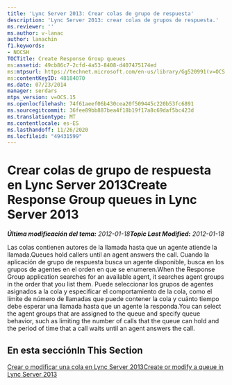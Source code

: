 ```yaml
---
title: 'Lync Server 2013: Crear colas de grupo de respuesta'
description: 'Lync Server 2013: crear colas de grupos de respuesta.'
ms.reviewer: ''
ms.author: v-lanac
author: lanachin
f1.keywords:
- NOCSH
TOCTitle: Create Response Group queues
ms:assetid: 49cb86c7-2cfd-4a53-8408-d407475174ed
ms:mtpsurl: https://technet.microsoft.com/en-us/library/Gg520991(v=OCS.15)
ms:contentKeyID: 48184070
ms.date: 07/23/2014
manager: serdars
mtps_version: v=OCS.15
ms.openlocfilehash: 74f61aeef06b430cea20f509445c220b53fc6891
ms.sourcegitcommit: 36fee89bb887bea4f18b19f17a8c69daf5bc423d
ms.translationtype: MT
ms.contentlocale: es-ES
ms.lasthandoff: 11/26/2020
ms.locfileid: "49431599"
---
```

# <a name="create-response-group-queues-in-lync-server-2013"></a><span data-ttu-id="3feeb-103">Crear colas de grupo de respuesta en Lync Server 2013</span><span class="sxs-lookup"><span data-stu-id="3feeb-103">Create Response Group queues in Lync Server 2013</span></span>

<div data-xmlns="http://www.w3.org/1999/xhtml">

<div class="topic" data-xmlns="http://www.w3.org/1999/xhtml" data-msxsl="urn:schemas-microsoft-com:xslt" data-cs="https://msdn.microsoft.com/">

<div data-asp="https://msdn2.microsoft.com/asp">



</div>

<div id="mainSection">

<div id="mainBody"><span data-ttu-id="3feeb-104">

<span> </span></span><span class="sxs-lookup"><span data-stu-id="3feeb-104">

<span> </span></span></span>

<span data-ttu-id="3feeb-105">_**Última modificación del tema:** 2012-01-18_</span><span class="sxs-lookup"><span data-stu-id="3feeb-105">_**Topic Last Modified:** 2012-01-18_</span></span>

<span data-ttu-id="3feeb-106">Las colas contienen autores de la llamada hasta que un agente atiende la llamada.</span><span class="sxs-lookup"><span data-stu-id="3feeb-106">Queues hold callers until an agent answers the call.</span></span> <span data-ttu-id="3feeb-107">Cuando la aplicación de grupo de respuesta busca un agente disponible, busca en los grupos de agentes en el orden en que se enumeren.</span><span class="sxs-lookup"><span data-stu-id="3feeb-107">When the Response Group application searches for an available agent, it searches agent groups in the order that you list them.</span></span> <span data-ttu-id="3feeb-108">Puede seleccionar los grupos de agentes asignados a la cola y especificar el comportamiento de la cola, como el límite de número de llamadas que puede contener la cola y cuánto tiempo debe esperar una llamada hasta que un agente la responda.</span><span class="sxs-lookup"><span data-stu-id="3feeb-108">You can select the agent groups that are assigned to the queue and specify queue behavior, such as limiting the number of calls that the queue can hold and the period of time that a call waits until an agent answers the call.</span></span>

<div>

## <a name="in-this-section"></a><span data-ttu-id="3feeb-109">En esta sección</span><span class="sxs-lookup"><span data-stu-id="3feeb-109">In This Section</span></span>

[<span data-ttu-id="3feeb-110">Crear o modificar una cola en Lync Server 2013</span><span class="sxs-lookup"><span data-stu-id="3feeb-110">Create or modify a queue in Lync Server 2013</span></span>](lync-server-2013-create-or-modify-a-queue.md)

<span data-ttu-id="3feeb-111"></div>

</div>

<span> </span>

</div>

</div>

</span><span class="sxs-lookup"><span data-stu-id="3feeb-111"></div>

</div>

<span> </span>

</div>

</div>

</span></span></div>

